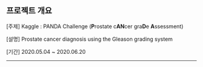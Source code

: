 ## 프로젝트 개요

[주제] Kaggle : PANDA Challenge (**P**rostate c**AN**cer gra**D**e **A**ssessment)

[설명] Prostate cancer diagnosis using the Gleason grading system

[기간] 2020.05.04 ~ 2020.06.20

---

